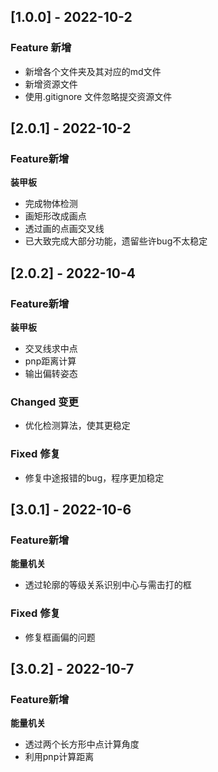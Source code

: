 ## [1.0.0] - 2022-10-2

### Feature 新增 

+ 新增各个文件夹及其对应的md文件
+ 新增资源文件
+ 使用.gitignore ⽂件忽略提交资源文件

## [2.0.1] - 2022-10-2

### Feature新增

**装甲板**

* 完成物体检测
* 画矩形改成画点
* 透过画的点画交叉线
* 已大致完成大部分功能，遗留些许bug不太稳定

 ## [2.0.2] - 2022-10-4
  ### Feature新增

**装甲板**

- 交叉线求中点
- pnp距离计算
- 输出偏转姿态

### Changed 变更

- 优化检测算法，使其更稳定

### Fixed 修复 

- 修复中途报错的bug，程序更加稳定

 ## [3.0.1] - 2022-10-6

  ### Feature新增

**能量机关**

- 透过轮廓的等级关系识别中心与需击打的框

### Fixed 修复 

- 修复框画偏的问题

## [3.0.2] - 2022-10-7

  ### Feature新增

**能量机关**

- 透过两个长方形中点计算角度
- 利用pnp计算距离
